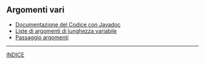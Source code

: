 ## Argomenti vari

- [Documentazione del Codice con Javadoc](<X-Documentazione del Codice con Javadoc.md>)
- [Liste di argomenti di lunghezza variabile](<X-Liste di argomenti di lunghezza variabile.md>) 
- [Passaggio argomenti](<X-Passaggio argomenti.md>)

--- 
[INDICE](../README.md) 